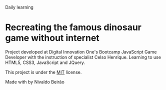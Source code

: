 Daily learning

# Recreating the famous dinosaur game without internet

Project developed at Digital Innovation One's Bootcamp JavaScript Game Developer with the instruction of specialist Celso Henrique. Learning to use HTML5, CSS3, JavaScript and JQuery.

This project is under the [MIT](./LICENSE) license.

Made with by Nivaldo Beirão
